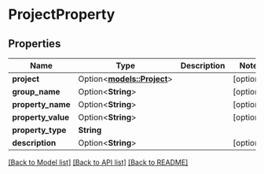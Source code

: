 # ProjectProperty

## Properties

Name | Type | Description | Notes
------------ | ------------- | ------------- | -------------
**project** | Option<[**models::Project**](Project.md)> |  | [optional]
**group_name** | Option<**String**> |  | [optional]
**property_name** | Option<**String**> |  | [optional]
**property_value** | Option<**String**> |  | [optional]
**property_type** | **String** |  | 
**description** | Option<**String**> |  | [optional]

[[Back to Model list]](../README.md#documentation-for-models) [[Back to API list]](../README.md#documentation-for-api-endpoints) [[Back to README]](../README.md)



